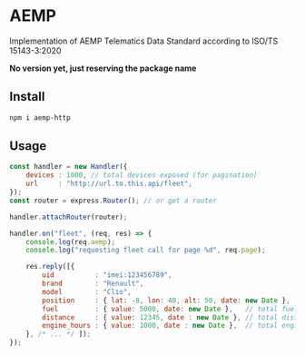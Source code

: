 # AEMP

Implementation of AEMP Telematics Data Standard according to ISO/TS 15143-3:2020

**No version yet, just reserving the package name**

## Install

```sh
npm i aemp-http
```

## Usage

```js
const handler = new Handler({
	devices : 1000, // total devices exposed (for pagination)
	url     : "http://url.to.this.api/fleet",
});
const router = express.Router(); // or get a router

handler.attachRouter(router);

handler.on("fleet", (req, res) => {
	console.log(req.aemp);
	console.log("requesting fleet call for page %d", req.page);

	res.reply([{
		uid          : "imei:123456789",
		brand        : "Renault",
		model        : "Clio",
		position     : { lat: -8, lon: 40, alt: 50, date: new Date },
		fuel         : { value: 5000, date: new Date },   // total fuel
		distance     : { value: 12345, date : new Date }, // total distance
		engine_hours : { value: 1000, date : new Date },  // total engine hours
	}, /* ... */ ]);
});
```
